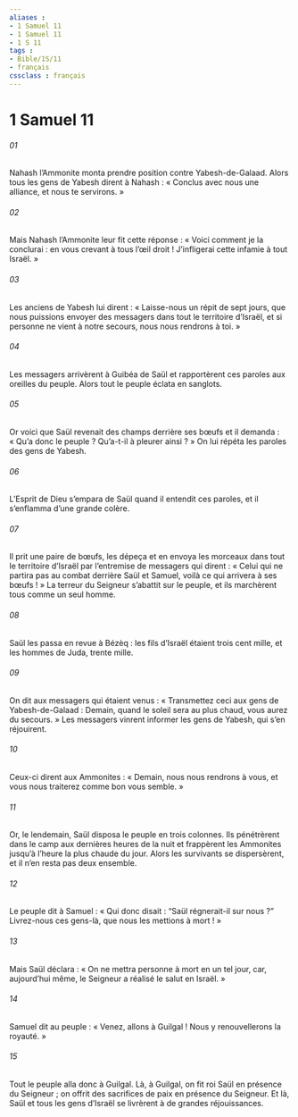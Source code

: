 ```yaml
---
aliases : 
- 1 Samuel 11
- 1 Samuel 11
- 1 S 11
tags : 
- Bible/1S/11
- français
cssclass : français
---
```


# 1 Samuel 11

###### 01
Nahash l’Ammonite monta prendre position contre Yabesh-de-Galaad. Alors tous les gens de Yabesh dirent à Nahash : « Conclus avec nous une alliance, et nous te servirons. »
###### 02
Mais Nahash l’Ammonite leur fit cette réponse : « Voici comment je la conclurai : en vous crevant à tous l’œil droit ! J’infligerai cette infamie à tout Israël. »
###### 03
Les anciens de Yabesh lui dirent : « Laisse-nous un répit de sept jours, que nous puissions envoyer des messagers dans tout le territoire d’Israël, et si personne ne vient à notre secours, nous nous rendrons à toi. »
###### 04
Les messagers arrivèrent à Guibéa de Saül et rapportèrent ces paroles aux oreilles du peuple. Alors tout le peuple éclata en sanglots.
###### 05
Or voici que Saül revenait des champs derrière ses bœufs et il demanda : « Qu’a donc le peuple ? Qu’a-t-il à pleurer ainsi ? » On lui répéta les paroles des gens de Yabesh.
###### 06
L’Esprit de Dieu s’empara de Saül quand il entendit ces paroles, et il s’enflamma d’une grande colère.
###### 07
Il prit une paire de bœufs, les dépeça et en envoya les morceaux dans tout le territoire d’Israël par l’entremise de messagers qui dirent : « Celui qui ne partira pas au combat derrière Saül et Samuel, voilà ce qui arrivera à ses bœufs ! » La terreur du Seigneur s’abattit sur le peuple, et ils marchèrent tous comme un seul homme.
###### 08
Saül les passa en revue à Bézèq : les fils d’Israël étaient trois cent mille, et les hommes de Juda, trente mille.
###### 09
On dit aux messagers qui étaient venus : « Transmettez ceci aux gens de Yabesh-de-Galaad : Demain, quand le soleil sera au plus chaud, vous aurez du secours. » Les messagers vinrent informer les gens de Yabesh, qui s’en réjouirent.
###### 10
Ceux-ci dirent aux Ammonites : « Demain, nous nous rendrons à vous, et vous nous traiterez comme bon vous semble. »
###### 11
Or, le lendemain, Saül disposa le peuple en trois colonnes. Ils pénétrèrent dans le camp aux dernières heures de la nuit et frappèrent les Ammonites jusqu’à l’heure la plus chaude du jour. Alors les survivants se dispersèrent, et il n’en resta pas deux ensemble.
###### 12
Le peuple dit à Samuel : « Qui donc disait : “Saül régnerait-il sur nous ?” Livrez-nous ces gens-là, que nous les mettions à mort ! »
###### 13
Mais Saül déclara : « On ne mettra personne à mort en un tel jour, car, aujourd’hui même, le Seigneur a réalisé le salut en Israël. »
###### 14
Samuel dit au peuple : « Venez, allons à Guilgal ! Nous y renouvellerons la royauté. »
###### 15
Tout le peuple alla donc à Guilgal. Là, à Guilgal, on fit roi Saül en présence du Seigneur ; on offrit des sacrifices de paix en présence du Seigneur. Et là, Saül et tous les gens d’Israël se livrèrent à de grandes réjouissances.
